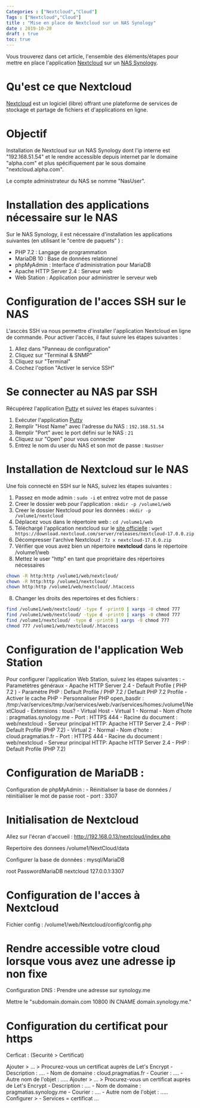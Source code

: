 ```yaml
---
Categories : ["Nextcloud","Cloud"]
Tags : ["Nextcloud","Cloud"]
title : "Mise en place de Nextcloud sur un NAS Synology"
date : 2019-10-20
draft : true
toc: true
---
```


Vous trouverez dans cet article, l'ensemble des éléments/étapes pour mettre en place l'application [Nextcloud](https://nextcloud.com) sur un [NAS Synology](https://www.synology.com/fr-fr/products/DS218+).

<!--more-->

# Qu'est ce que Nextcloud

[Nextcloud](https://fr.wikipedia.org/wiki/Nextcloud) est un logiciel (libre) offrant une plateforme de services de stockage et partage de fichiers et d'applications en ligne.

# Objectif

Installation de Nextcloud sur un NAS Synology dont l'ip interne est "192.168.51.54" et le rendre accessible depuis internet par le domaine "alpha.com" et plus spécifiquement par le sous domaine "nextcloud.alpha.com".

Le compte administrateur du NAS se nomme "NasUser".


# Installation des applications nécessaire sur le NAS

Sur le NAS Synology, il est nécessaire d'installation les applications suivantes (en utilisant le "centre de paquets" ) :

- PHP 7.2 : Langage de programmation
- MariaDB 10 : Base de données relationnel
- phpMyAdmin : Interface d'administration pour MariaDB
- Apache HTTP Server 2.4 : Serveur web
- Web Station : Application pour administrer le serveur web



# Configuration de l'acces SSH sur le NAS

L'asccès SSH va nous permettre d'installer l'application Nextcloud en ligne de commande.
Pour activer l'accès, il faut suivre les étapes suivantes :

1. Allez dans "Panneau de configuration"
2. Cliquez sur "Terminal & SNMP"
3. Cliquez sur "Terminal"
4. Cochez l'option "Activer le service SSH"


# Se connecter au NAS par SSH

Récupérez l'application [Putty](https://www.putty.org/) et suivez les étapes suivantes :

1. Exécuter l'application [Putty](https://www.putty.org/)
2. Remplir "Host Name" avec l'adresse du NAS : `192.168.51.54`
3. Remplir "Port" avec le port défini sur le NAS : `21`
4. Cliquez sur "Open" pour vous connecter
5. Entrez le nom du user du NAS et son mot de passe : `NasUser`


# Installation de Nextcloud sur le NAS

Une fois connecté en SSH sur le NAS, suivez les étapes suivantes :

1. Passez en mode admin : `sudo -i` et entrez votre mot de passe
2. Creer le dossier web pour l'application : `mkdir -p /volume1/web`
2. Creer le dossier Nextcloud pour les données : `mkdir -p /volume1/nextcloud`
3. Déplacez vous dans le répertoire web : `cd /volume1/web`
4. Téléchargé l'application nextcloud sur le [site officielle](https://nextcloud.com/install/#) : `wget https://download.nextcloud.com/server/releases/nextcloud-17.0.0.zip`
5. Décompresser l'archive Nextcloud : `7z x nextcloud-17.0.0.zip`
6. Vérifier que vous avez bien un répertoire **nextcloud** dans le répertoire /volume1/web
7. Mettez le user "http" en tant que propriétaire des répertoires nécessaires 
```bash
chown -R http:http /volume1/web/nextcloud/
chown -R http:http /volume1/nextcloud/
chown http:http /volume1/web/nextcloud/.htaccess
```
8. Changer les droits des repertoires et des fichiers :
```bash
find /volume1/web/nextcloud/ -type f -print0 | xargs -0 chmod 777
find /volume1/web/nextcloud/ -type d -print0 | xargs -0 chmod 777
find /volume1/nextcloud/ -type d -print0 | xargs -0 chmod 777
chmod 777 /volume1/web/nextcloud/.htaccess
```



# Configuration de l'application Web Station


Pour configurer l'application Web Station, suivez les étapes suivantes :
	- Parametètres généraux
		- Apache HTTP Server 2.4
		- Default Profile ( PHP 7.2 )
	- Paramètre PHP : Default Profile / PHP 7.2 / Default PHP 7.2 Profile
		- Activer le cache PHP
		- Personnaliser PHP open_basdir : /tmp:/var/services/tmp:/var/services/web:/var/services/homes:/volume1/NextCloud
		- Extensions : tous?
	- Virtual Host
		- Virtual 1
			- Normal 
			- Nom d'hote : pragmatias.synology.me
			- Port : HTTPS 444
			- Racine du document : web/nextcloud
			- Serveur principal HTTP: Apache HTTP Server 2.4
			- PHP : Default Profile (PHP 7.2)
		- Virtual 2
			- Normal 
			- Nom d'hote : cloud.pragmatias.fr
			- Port : HTTPS 444
			- Racine du document : web/nextcloud
			- Serveur principal HTTP: Apache HTTP Server 2.4
			- PHP : Default Profile (PHP 7.2)



# Configuration de MariaDB :

Configuration de phpMyAdmin :
	- Réinitialiser la base de données / réinitialiser le mot de passe root
	- port : 3307



# Initialisation de Nextcloud

Allez sur l'écran d'accueil :
http://192.168.0.13/nextcloud/index.php

Repertoire des donnees
/volume1/NextCloud/data

Configurer la base de données : mysql/MariaDB

root
PasswordMariaDB
nextcloud
127.0.0.1:3307


# Configuration de l'acces à Nextcloud
Fichier config : /volume1/web/Nextcloud/config/config.php



# Rendre accessible votre cloud lorsque vous avez une adresse ip non fixe
Configuration DNS :
Prendre une adresse sur synology.me


Mettre le "subdomain.domain.com 10800 IN CNAME domain.synology.me."



# Configuration du certificat pour https

Cerficat : (Securité > Certificat)

Ajouter > ... > Procurez-vous un certificat auprès de Let's Encrypt
	- Description : ....
	- Nom de domaine : cloud.pragmatias.fr
	- Courier : ....
	- Autre nom de l'objet : .....
Ajouter > ... > Procurez-vous un certificat auprès de Let's Encrypt
	- Description : ....
	- Nom de domaine : pragmatias.synology.me
	- Courier : ....
	- Autre nom de l'objet : .....
Configurer > 
	- Services = certificat ...










